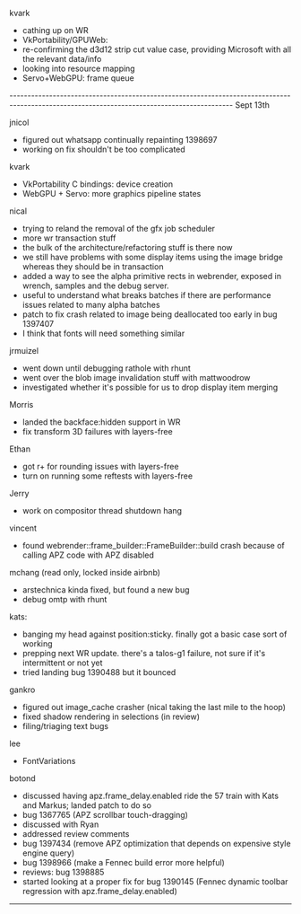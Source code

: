 kvark
* cathing up on WR
* VkPortability/GPUWeb:
* re-confirming the d3d12 strip cut value case, providing Microsoft with all the relevant data/info
* looking into resource mapping
* Servo+WebGPU: frame queue



--------------------------------------------------------------------------------------------------------------------------------------------  Sept 13th



jnicol
* figured out whatsapp continually repainting 1398697
* working on fix shouldn't be too complicated



kvark
* VkPortability C bindings: device creation
* WebGPU + Servo: more graphics pipeline states



nical
* trying to reland the removal of the gfx job scheduler
* more wr transaction stuff
* the bulk of the architecture/refactoring stuff is there now
* we still have problems with some display items using the image bridge whereas they should be in transaction
* added a way to see the alpha primitive rects in webrender, exposed in wrench, samples and the debug server.
* useful to understand what breaks batches if there are performance issues related to many alpha batches
* patch to fix crash related to image being deallocated too early in bug 1397407
* I think that fonts will need something similar



jrmuizel
* went down until debugging rathole with rhunt
* went over the blob image invalidation stuff with mattwoodrow
* investigated whether it's possible for us to drop display item merging



Morris
* landed the backface:hidden support in WR
* fix transform 3D failures with layers-free

Ethan
* got r+ for rounding issues with layers-free
* turn on running some reftests with layers-free

Jerry
* work on compositor thread shutdown hang

vincent
* found webrender::frame_builder::FrameBuilder::build crash because of calling APZ code with APZ disabled



mchang (read only, locked inside airbnb)
* arstechnica kinda fixed, but found a new bug
* debug omtp with rhunt



kats:
* banging my head against position:sticky. finally got a basic case sort of working
* prepping next WR update. there's a talos-g1 failure, not sure if it's intermittent or not yet
* tried landing bug 1390488 but it bounced



gankro
* figured out image_cache crasher (nical taking the last mile to the hoop)
* fixed shadow rendering in selections (in review)
* filing/triaging text bugs



lee
* FontVariations



botond
* discussed having apz.frame_delay.enabled ride the 57 train with Kats and Markus; landed patch to do so 
* bug 1367765 (APZ scrollbar touch-dragging) 
* discussed with Ryan 
* addressed review comments 
* bug 1397434 (remove APZ optimization that depends on expensive style engine query) 
* bug 1398966 (make a Fennec build error more helpful) 
* reviews: bug 1398885 
* started looking at a proper fix for bug 1390145 (Fennec dynamic toolbar regression with apz.frame_delay.enabled)

________________


